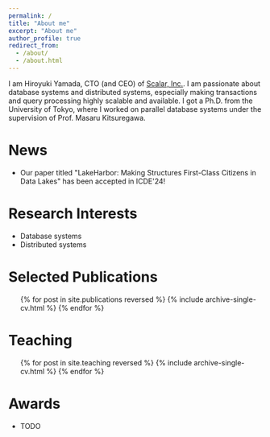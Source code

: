 ```yaml
---
permalink: /
title: "About me"
excerpt: "About me"
author_profile: true
redirect_from: 
  - /about/
  - /about.html
---
```

I am Hiroyuki Yamada, CTO (and CEO) of [Scalar, Inc.](https://www.scalar-labs.com/).
I am passionate about database systems and distributed systems, especially making transactions and query processing highly scalable and available.
I got a Ph.D. from the University of Tokyo, where I worked on parallel database systems under the supervision of Prof. Masaru Kitsuregawa.

News
======
* Our paper titled "LakeHarbor: Making Structures First-Class Citizens in Data Lakes" has been accepted in ICDE'24!

Research Interests
======
* Database systems
* Distributed systems

Selected Publications
======
  <ul>{% for post in site.publications reversed %}
    {% include archive-single-cv.html %}
  {% endfor %}</ul>

Teaching
======
  <ul>{% for post in site.teaching reversed %}
    {% include archive-single-cv.html %}
  {% endfor %}</ul>

Awards
======
* TODO
